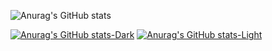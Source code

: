 
![Anurag's GitHub stats](https://github-readme-stats.vercel.app/api?username=dojinss&show_icons=true&theme=dark)

[![Anurag's GitHub stats-Dark](https://github-readme-stats.vercel.app/api?username=dojinss&show_icons=true&theme=dark#gh-dark-mode-only)](https://github.com/anuraghazra/github-readme-stats#gh-dark-mode-only)
[![Anurag's GitHub stats-Light](https://github-readme-stats.vercel.app/api?username=dojinss&show_icons=true&theme=default#gh-light-mode-only)](https://github.com/anuraghazra/github-readme-stats#gh-light-mode-only)
